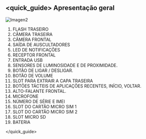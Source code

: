 ## <quick_guide> Apresentação geral

![Imagen2](http://static.energysistem.com/images/manuals/39725/54ec60ea3e352.jpg)

1. FLASH TRASEIRO
2. CÂMERA TRASEIRA
3. CÂMERA FRONTAL
4. SAÍDA DE AUSCULTADORES
5. LED DE NOTIFICAÇÕES
6. RECEPTOR FRONTAL 
7. ENTRADA USB
8. SENSORES DE LUMINOSIDADE E DE PROXIMIDADE.
9. BOTÃO DE LIGAR / DESLIGAR.
10. BOTÃO DE VOLUME
11. SLOT PARA EXTRAIR A CAPA TRASEIRA
12. BOTÕES TÁCTEIS DE APLICAÇÕES RECENTES, INÍCIO, VOLTAR.
13. ALTO-FALANTE FRONTAL.
14. MICROFONE
15. NÚMERO DE SÉRIE E IMEI
16. SLOT DO CARTÃO MICRO SIM 1
17. SLOT DO CARTÃO MICRO SIM 2
18. SLOT MICRO SD
19. BATERIA

</quick_guide>
